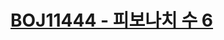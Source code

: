 # [BOJ11444 - 피보나치 수 6](https://www.acmicpc.net/problem/11444)
<!--tags: exponentiation by squaring, math-->
